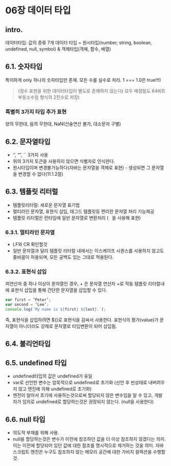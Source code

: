 # 06장 데이터 타입

## intro.

데이터타입: 값의 종류
7개 데이터 타입 = 원시타입(number, string, boolean, undefined, null, symbol) & 객체타입(객체, 함수, 배열)

## 6.1. 숫자타입

특이하게 only 하나의 숫자타입만 존재. 모든 수를 실수로 처리. 1 === 1.0은 true!!!)

> (정수 표현을 위한 데이터타입이 별도로 존재하지 않는다) 모두 배정밀도 64비트 부동소수점 형식의 2진수로 저장)

### 특별히 3가지 타입 추가 표현

양의 무한대, 음의 무한대, NaN(산술연산 불가, 대소문자 구별)

## 6.2. 문자열타입

- ‘’, “”, `` 3가지 사용
- 위의 3가지 토큰을 사용하지 않으면 식별자로 인식한다.
- 원시타입이며 변경불가능하다(자바는 문자열을 객체로 표현) - 생성되면 그 문자열을 변경할 수 없다(11.1.2절)

## 6.3. 템플릿 리터럴

- 템플릿리터럴: 새로운 문자열 표기법
- 멀티라인 문자열, 표현식 삽입, 태그드 템플릿등 편리한 문자열 처리 기능제공
- 템플릿 리터럴은 런타임에 일반 문자열로 변환처리 ( ` `을 사용해 표현)

### 6.3.1. 멀티라인 문자열

- LF와 CR 확인할것
- 일반 문자열과 달리 템플릿 리터럴 내에서는 이스케이프 시퀀스를 사용하지 않고도 줄바꿈이 허용되며, 모든 공백도 있는 그대로 적용된다.

### 6.3.2. 표현식 삽입

피연산자 중 하나 이상이 문자열인 경우, + 은 문자열 연산자 +로 작동
템플릿 리터럴내에 표현식 삽입을 통해 간단한 문자열을 삽입할 수 있다.

```javascript
var first = ‘Peter’;
var second = ‘Lee’;
console.log(`My name is ${first} ${last}.`);
```

즉, 표현식을 삽입하려면 ${}로 표현식을 감싸서 사용한다. 표현식의 평가(value)가 문자열이 아니더라도 강제로 문자열로 타입변환이 되어 삽입됨.

## 6.4. 불리언타입

## 6.5. undefined 타입

- undefined타입의 값은 undefined가 유일
- var로 선언한 변수는 암묵적으로 undefined로 초기화 (선언 후 빈상태로 내버려두지 않고 엔진에 의해 undefined로 초기화)
- 엔진이 알아서 초기에 사용하는것으로써 할당되지 않은 변수임을 알 수 있고, 개발자가 임의로 undefined로 할당하는것은 권장되지 않는다. (null을 사용한다)

## 6.6. null 타입

- 의도적 부재를 위해 사용.
- null을 할당하는것은 변수가 이전에 참조하던 값을 더 이상 참조하지 않겠다는 의미. 이는 이전에 할당되어 있던 값에 대한 참조를 명시적으로 제거하는 것을 의미. 자바스크립트 엔진은 누구도 참조하지 않는 메모리 공간에 대한 가비지 컬렉션을 수행할 것.
